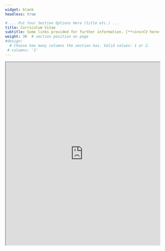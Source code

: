 ```yaml
---
widget: blank
headless: true

# ... Put Your Section Options Here (title etc.) ...
title: Curriculum Vitae
subtitle: Some links provided for further information. [**<ins>CV here</ins>**](https://docs.google.com/document/d/e/2PACX-1vQnVC02sEId5J5ilGfycv5Kvt37hCHRaQDDMxnhhMiLvfFClP9OOCqIW4HoWGWY6lXCUd4__6A-U_0o/pub) for mobile users.
weight: 30  # section position on page
#design:
  # Choose how many columns the section has. Valid values: 1 or 2.
 # columns: '2'
---
```


<iframe width='100%' height='600' src="https://docs.google.com/document/d/e/2PACX-1vQnVC02sEId5J5ilGfycv5Kvt37hCHRaQDDMxnhhMiLvfFClP9OOCqIW4HoWGWY6lXCUd4__6A-U_0o/pub?embedded=true"> </iframe>
